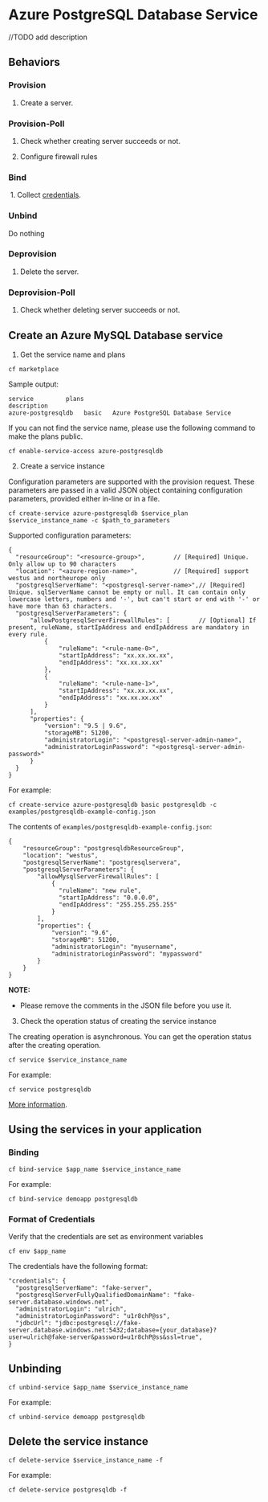 # Azure PostgreSQL Database Service

//TODO add description

## Behaviors

### Provision
  
  1. Create a server.
  
### Provision-Poll
  
  1. Check whether creating server succeeds or not.
  
  2. Configure firewall rules
  
### Bind
  
  1. Collect [credentials](./azure-postgresql-db.md#format-of-credentials).
  
### Unbind

  Do nothing
  
### Deprovision

  1. Delete the server.

### Deprovision-Poll

  1. Check whether deleting server succeeds or not.

## Create an Azure MySQL Database service

1. Get the service name and plans

  ```
  cf marketplace
  ```

  Sample output:

  ```
  service         plans                                                                                                                                                            description
  azure-postgresqldb   basic   Azure PostgreSQL Database Service
  ```

  If you can not find the service name, please use the following command to make the plans public.

  ```
  cf enable-service-access azure-postgresqldb
  ```

2. Create a service instance

  Configuration parameters are supported with the provision request. These parameters are passed in a valid JSON object containing configuration parameters, provided either in-line or in a file.

  ```
  cf create-service azure-postgresqldb $service_plan $service_instance_name -c $path_to_parameters
  ```

  Supported configuration parameters:

  ```
  {
    "resourceGroup": "<resource-group>",        // [Required] Unique. Only allow up to 90 characters
    "location": "<azure-region-name>",          // [Required] support westus and northeurope only
    "postgresqlServerName": "<postgresql-server-name>",// [Required] Unique. sqlServerName cannot be empty or null. It can contain only lowercase letters, numbers and '-', but can't start or end with '-' or have more than 63 characters. 
    "postgresqlServerParameters": {
        "allowPostgresqlServerFirewallRules": [        // [Optional] If present, ruleName, startIpAddress and endIpAddress are mandatory in every rule.
            {
                "ruleName": "<rule-name-0>",
                "startIpAddress": "xx.xx.xx.xx",
                "endIpAddress": "xx.xx.xx.xx"
            },
            {
                "ruleName": "<rule-name-1>",
                "startIpAddress": "xx.xx.xx.xx",
                "endIpAddress": "xx.xx.xx.xx"
            }
        ],
        "properties": {
            "version": "9.5 | 9.6",
            "storageMB": 51200,
            "administratorLogin": "<postgresql-server-admin-name>",
            "administratorLoginPassword": "<postgresql-server-admin-password>"
        }
    }
  }
  ```

  For example:

  ```
  cf create-service azure-postgresqldb basic postgresqldb -c examples/postgresqldb-example-config.json
  ```

  The contents of `examples/postgresqldb-example-config.json`:

  ```
  {
      "resourceGroup": "postgresqldbResourceGroup",
      "location": "westus",
      "postgresqlServerName": "postgresqlservera",
      "postgresqlServerParameters": {
          "allowMysqlServerFirewallRules": [
              {
                "ruleName": "new rule",
                "startIpAddress": "0.0.0.0",
                "endIpAddress": "255.255.255.255"
              }
          ],
          "properties": {
              "version": "9.6",
              "storageMB": 51200,
              "administratorLogin": "myusername",
              "administratorLoginPassword": "mypassword"
          }
      }
  }
  ```

**NOTE:**

  * Please remove the comments in the JSON file before you use it.

3. Check the operation status of creating the service instance

  The creating operation is asynchronous. You can get the operation status after the creating operation.

  ```
  cf service $service_instance_name
  ```

  For example:

  ```
  cf service postgresqldb
  ```

[More information](http://docs.cloudfoundry.org/devguide/services/managing-services.html#create).

## Using the services in your application

### Binding

  ```
  cf bind-service $app_name $service_instance_name
  ```

  For example:

  ```
  cf bind-service demoapp postgresqldb
  ```

### Format of Credentials

  Verify that the credentials are set as environment variables

  ```
  cf env $app_name
  ```

  The credentials have the following format:

  ```
  "credentials": {
    "postgresqlServerName": "fake-server",
    "postgresqlServerFullyQualifiedDomainName": "fake-server.database.windows.net",
    "administratorLogin": "ulrich",
    "administratorLoginPassword": "u1r8chP@ss",
    "jdbcUrl": "jdbc:postgresql://fake-server.database.windows.net:5432;database={your_database}?user=ulrich@fake-server&password=u1r8chP@ss&ssl=true",
  }

  ```
  
## Unbinding

  ```
  cf unbind-service $app_name $service_instance_name
  ```

  For example:

  ```
  cf unbind-service demoapp postgresqldb
  ```

## Delete the service instance

  ```
  cf delete-service $service_instance_name -f
  ```

  For example:

  ```
  cf delete-service postgresqldb -f
  ```

